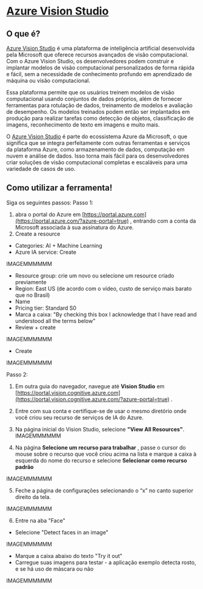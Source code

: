 # [Azure Vision Studio](https://portal.vision.cognitive.azure.com/)

## O que é?
[Azure Vision Studio](https://portal.vision.cognitive.azure.com/)  é uma plataforma de inteligência artificial desenvolvida pela Microsoft que oferece recursos avançados de visão computacional. Com o Azure Vision Studio, os desenvolvedores podem construir e implantar modelos de visão computacional personalizados de forma rápida e fácil, sem a necessidade de conhecimento profundo em aprendizado de máquina ou visão computacional.  

Essa plataforma permite que os usuários treinem modelos de visão computacional usando conjuntos de dados próprios, além de fornecer ferramentas para rotulação de dados, treinamento de modelos e avaliação de desempenho. Os modelos treinados podem então ser implantados em produção para realizar tarefas como detecção de objetos, classificação de imagens, reconhecimento de texto em imagens e muito mais.

O [Azure Vision Studio](https://portal.vision.cognitive.azure.com/) é parte do ecossistema Azure da Microsoft, o que significa que se integra perfeitamente com outras ferramentas e serviços da plataforma Azure, como armazenamento de dados, computação em nuvem e análise de dados. Isso torna mais fácil para os desenvolvedores criar soluções de visão computacional completas e escaláveis para uma variedade de casos de uso.

## Como utilizar a ferramenta! 

Siga os seguintes passos:
Passo 1: 
1. abra o portal do Azure em [https://portal.azure.com](https://portal.azure.com/?azure-portal=true) , entrando com a conta da Microsoft associada à sua assinatura do Azure.
2. Create a resource
- Categories: AI + Machine Learning
- Azure IA service: Create

IMAGEMMMMMM


-   Resource group: crie um novo ou selecione um resource criado previamente
-   Region: East US (de acordo com o vídeo, custo de serviço mais barato que no Brasil)
-   Name
-   Pricing tier: Standard S0
-   Marca a caixa: "By checking this box I acknowledge that I have read and understood all the terms below"
-   Review + create

IMAGEMMMMMM

- Create

IMAGEMMMMMM

Passo 2: 
1. Em outra guia do navegador, navegue até **Vision Studio** em [https://portal.vision.cognitive.azure.com](https://portal.vision.cognitive.azure.com/?azure-portal=true) .
 2.  Entre com sua conta e certifique-se de usar o mesmo diretório onde você criou seu recurso de serviços de IA do Azure.
3.  Na página inicial do Vision Studio, selecione **"View All Resources"**.
IMAGEMMMMMM

4. Na página **Selecione um recurso para trabalhar** , passe o cursor do mouse sobre o recurso que você criou acima na lista e marque a caixa à esquerda do nome do recurso e selecione **Selecionar como recurso padrão** 

IMAGEMMMMMM

5.  Feche a página de configurações selecionando o “x” no canto superior direito da tela.

IMAGEMMMMMM

6.   Entre na aba "Face" 
-   Selecione "Detect faces in an image"

IMAGEMMMMMM

-   Marque a caixa abaixo do texto "Try it out"
 -   Carregue suas imagens para testar - a aplicação exemplo detecta rosto, e se há uso de máscara ou não
 
 IMAGEMMMMMM
